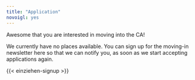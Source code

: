 ```yaml
---
title: "Application"
novoigl: yes
---
```


<p>Awesome that you are interested in moving into the CA!

We currently have no places available.
You can sign up for the moving-in newsletter here so that we can notify you, as soon as we start accepting applications again.

{{< einziehen-signup >}}
